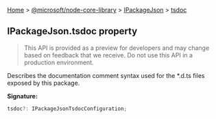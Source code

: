 [Home](./index) &gt; [@microsoft/node-core-library](./node-core-library.md) &gt; [IPackageJson](./node-core-library.ipackagejson.md) &gt; [tsdoc](./node-core-library.ipackagejson.tsdoc.md)

## IPackageJson.tsdoc property

> This API is provided as a preview for developers and may change based on feedback that we receive. Do not use this API in a production environment.
> 

Describes the documentation comment syntax used for the \*.d.ts files exposed by this package.

<b>Signature:</b>

```typescript
tsdoc?: IPackageJsonTsdocConfiguration;
```
